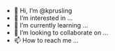 - 👋 Hi, I’m @kprusling
- 👀 I’m interested in ...
- 🌱 I’m currently learning ...
- 💞️ I’m looking to collaborate on ...
- 📫 How to reach me ...

<!---
kprusling/kprusling is a ✨ special ✨ repository because its `README.md` (this file) appears on your GitHub profile.
You can click the Preview link to take a look at your changes.
--->
